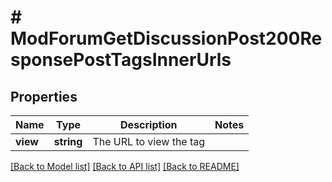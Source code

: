 # # ModForumGetDiscussionPost200ResponsePostTagsInnerUrls

## Properties

Name | Type | Description | Notes
------------ | ------------- | ------------- | -------------
**view** | **string** | The URL to view the tag |

[[Back to Model list]](../../README.md#models) [[Back to API list]](../../README.md#endpoints) [[Back to README]](../../README.md)
